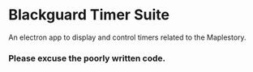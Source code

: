 # Blackguard Timer Suite

An electron app to display and control timers related to the Maplestory.

### Please excuse the poorly written code.